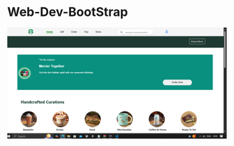 # Web-Dev-BootStrap
<a href="https://github.com/PranavPatil-45/Web-Dev-BootStrap/tree/main/Bootstrap%20Project"><img src="stb.png"></a>
